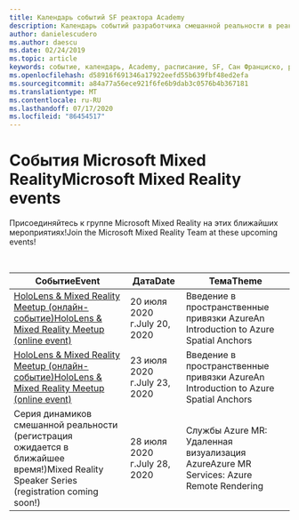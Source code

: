 ```yaml
---
title: Календарь событий SF реактора Academy
description: Календарь событий разработчика смешанной реальности в реактора в Сан Франциско.
author: danielescudero
ms.author: daescu
ms.date: 02/24/2019
ms.topic: article
keywords: событие, календарь, Academy, расписание, SF, Сан Франциско, реактора
ms.openlocfilehash: d58916f691346a17922eefd55b639fbf48ed2efa
ms.sourcegitcommit: a84a77a56ece921f6fe6b9dab3c0576b4b367181
ms.translationtype: MT
ms.contentlocale: ru-RU
ms.lasthandoff: 07/17/2020
ms.locfileid: "86454517"
---
```

# <a name="microsoft-mixed-reality-events"></a><span data-ttu-id="4a753-104">События Microsoft Mixed Reality</span><span class="sxs-lookup"><span data-stu-id="4a753-104">Microsoft Mixed Reality events</span></span>

<span data-ttu-id="4a753-105">Присоединяйтесь к группе Microsoft Mixed Reality на этих ближайших мероприятиях!</span><span class="sxs-lookup"><span data-stu-id="4a753-105">Join the Microsoft Mixed Reality Team at these upcoming events!</span></span>

<br>

|<span data-ttu-id="4a753-106">Событие</span><span class="sxs-lookup"><span data-stu-id="4a753-106">Event</span></span>|<span data-ttu-id="4a753-107">Дата</span><span class="sxs-lookup"><span data-stu-id="4a753-107">Date</span></span>|<span data-ttu-id="4a753-108">Тема</span><span class="sxs-lookup"><span data-stu-id="4a753-108">Theme</span></span>|
|-------------|-------------|-----|
| [<span data-ttu-id="4a753-109">HoloLens & Mixed Reality Meetup (онлайн-событие)</span><span class="sxs-lookup"><span data-stu-id="4a753-109">HoloLens & Mixed Reality Meetup (online event)</span></span>](https://www.meetup.com/hololens-mr/)| <span data-ttu-id="4a753-110">20 июля 2020 г.</span><span class="sxs-lookup"><span data-stu-id="4a753-110">July 20, 2020</span></span>|<span data-ttu-id="4a753-111">Введение в пространственные привязки Azure</span><span class="sxs-lookup"><span data-stu-id="4a753-111">An Introduction to Azure Spatial Anchors</span></span>|
| [<span data-ttu-id="4a753-112">HoloLens & Mixed Reality Meetup (онлайн-событие)</span><span class="sxs-lookup"><span data-stu-id="4a753-112">HoloLens & Mixed Reality Meetup (online event)</span></span>](https://www.meetup.com/hololens-mr/)| <span data-ttu-id="4a753-113">23 июля 2020 г.</span><span class="sxs-lookup"><span data-stu-id="4a753-113">July 23, 2020</span></span>|<span data-ttu-id="4a753-114">Введение в пространственные привязки Azure</span><span class="sxs-lookup"><span data-stu-id="4a753-114">An Introduction to Azure Spatial Anchors</span></span>|
| <span data-ttu-id="4a753-115">Серия динамиков смешанной реальности (регистрация ожидается в ближайшее время!)</span><span class="sxs-lookup"><span data-stu-id="4a753-115">Mixed Reality Speaker Series (registration coming soon!)</span></span>|<span data-ttu-id="4a753-116">28 июля 2020 г.</span><span class="sxs-lookup"><span data-stu-id="4a753-116">July 28, 2020</span></span>|<span data-ttu-id="4a753-117">Службы Azure MR: Удаленная визуализация Azure</span><span class="sxs-lookup"><span data-stu-id="4a753-117">Azure MR Services: Azure Remote Rendering</span></span>|
